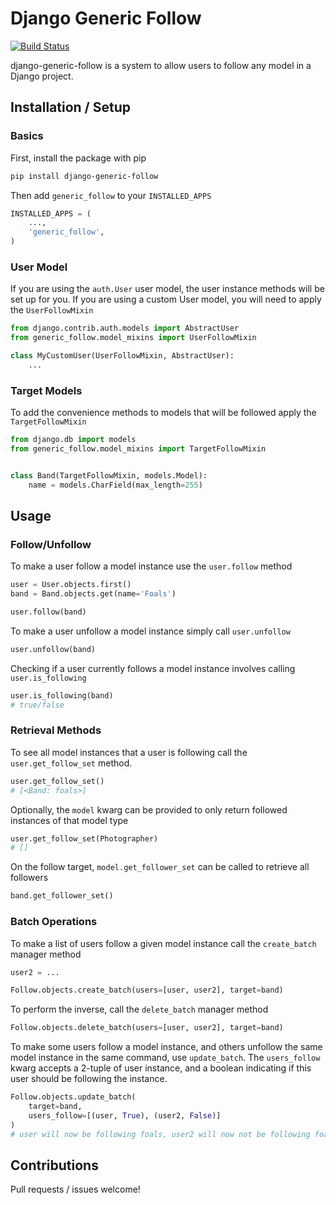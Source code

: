 Django Generic Follow
=====================

[![Build Status](https://travis-ci.org/gizmag/django-generic-follow.png?branch=master)](https://travis-ci.org/gizmag/django-generic-follow)

django-generic-follow is a system to allow users to follow any model in a Django
project.

## Installation / Setup

### Basics
First, install the package with pip

```bash
pip install django-generic-follow
```

Then add `generic_follow` to your `INSTALLED_APPS`

```python
INSTALLED_APPS = (
    ...,
    'generic_follow',
)
```

### User Model
If you are using the `auth.User` user model, the user instance methods will be 
set up for you. If you are using a custom User model, you will need to apply the
`UserFollowMixin`

```python
from django.contrib.auth.models import AbstractUser
from generic_follow.model_mixins import UserFollowMixin

class MyCustomUser(UserFollowMixin, AbstractUser):
    ...
```

### Target Models
To add the convenience methods to models that will be followed apply the
`TargetFollowMixin`

```python
from django.db import models
from generic_follow.model_mixins import TargetFollowMixin


class Band(TargetFollowMixin, models.Model):
    name = models.CharField(max_length=255)
```


## Usage

### Follow/Unfollow
To make a user follow a model instance use the `user.follow` method

```python
user = User.objects.first()
band = Band.objects.get(name='Foals')

user.follow(band)
```

To make a user unfollow a model instance simply call `user.unfollow`

```python
user.unfollow(band)
```

Checking if a user currently follows a model instance involves calling
`user.is_following`

```python
user.is_following(band)
# true/false
```

### Retrieval Methods

To see all model instances that a user is following call the
`user.get_follow_set` method.

```python
user.get_follow_set()
# [<Band: foals>]
```

Optionally, the `model` kwarg can be provided to only return followed instances
of that model type

```python
user.get_follow_set(Photographer)
# []
```

On the follow target, `model.get_follower_set` can be called to retrieve all
followers

```python
band.get_follower_set()
```

### Batch Operations
To make a list of users follow a given model instance call the `create_batch`
manager method

```python
user2 = ...

Follow.objects.create_batch(users=[user, user2], target=band)
```

To perform the inverse, call the `delete_batch` manager method

```python
Follow.objects.delete_batch(users=[user, user2], target=band)
```

To make some users follow a model instance, and others unfollow the same model
instance in the same command, use `update_batch`. The `users_follow` kwarg
accepts a 2-tuple of user instance, and a boolean indicating if this user should
be following the instance.

```python
Follow.objects.update_batch(
    target=band,
    users_follow=[(user, True), (user2, False)]
)
# user will now be following foals, user2 will now not be following foals
```

## Contributions

Pull requests / issues welcome!
